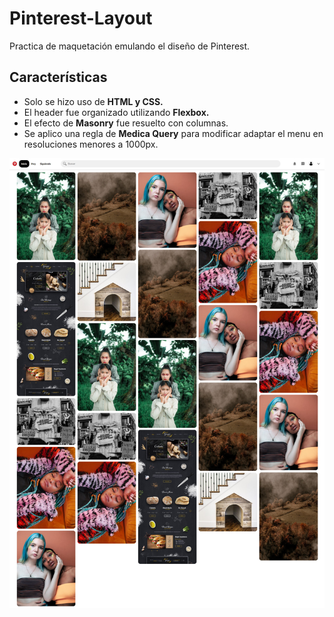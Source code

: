 # Pinterest-Layout
Practica de maquetación emulando el diseño de Pinterest.

## Características
* Solo se hizo uso de **HTML y CSS.**
* El header fue organizado utilizando **Flexbox.**
* El efecto de **Masonry** fue resuelto con columnas.
* Se aplico una regla de **Medica Query** para modificar adaptar el menu en resoluciones menores a 1000px.

![](images/pinterest-screenshot.jpg)

